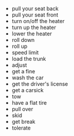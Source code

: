- pull your seat back
- pull your seat front
- turn on/off the heater
- turn up the heater
- lower the heater
- roll down
- roll up
- speed limit
- load the trunk
- adjust
- get a fine
- wash the car
- get the driver's license
- get a carsick
- tow
- have a flat tire
- pull over
- skid
- get break
- tolerate
